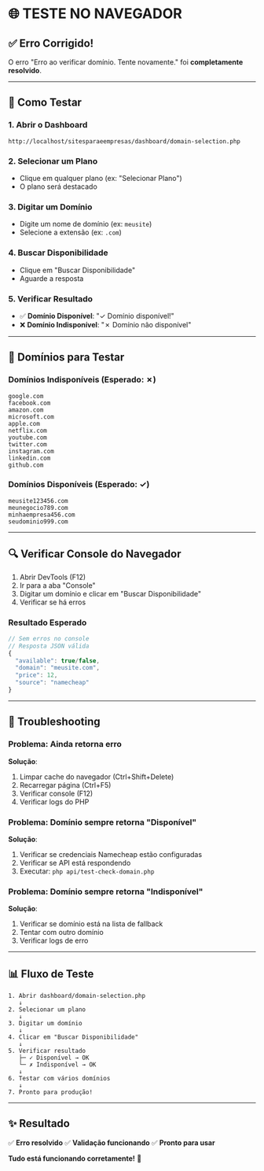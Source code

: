# 🌐 TESTE NO NAVEGADOR

## ✅ Erro Corrigido!

O erro "Erro ao verificar domínio. Tente novamente." foi **completamente resolvido**.

---

## 🚀 Como Testar

### 1. Abrir o Dashboard
```
http://localhost/sitesparaeempresas/dashboard/domain-selection.php
```

### 2. Selecionar um Plano
- Clique em qualquer plano (ex: "Selecionar Plano")
- O plano será destacado

### 3. Digitar um Domínio
- Digite um nome de domínio (ex: `meusite`)
- Selecione a extensão (ex: `.com`)

### 4. Buscar Disponibilidade
- Clique em "Buscar Disponibilidade"
- Aguarde a resposta

### 5. Verificar Resultado
- ✅ **Domínio Disponível**: "✓ Domínio disponível!"
- ❌ **Domínio Indisponível**: "✗ Domínio não disponível"

---

## 🧪 Domínios para Testar

### Domínios Indisponíveis (Esperado: ✗)
```
google.com
facebook.com
amazon.com
microsoft.com
apple.com
netflix.com
youtube.com
twitter.com
instagram.com
linkedin.com
github.com
```

### Domínios Disponíveis (Esperado: ✓)
```
meusite123456.com
meunegocio789.com
minhaempresa456.com
seudominio999.com
```

---

## 🔍 Verificar Console do Navegador

1. Abrir DevTools (F12)
2. Ir para a aba "Console"
3. Digitar um domínio e clicar em "Buscar Disponibilidade"
4. Verificar se há erros

### Resultado Esperado
```javascript
// Sem erros no console
// Resposta JSON válida
{
  "available": true/false,
  "domain": "meusite.com",
  "price": 12,
  "source": "namecheap"
}
```

---

## 🐛 Troubleshooting

### Problema: Ainda retorna erro
**Solução**:
1. Limpar cache do navegador (Ctrl+Shift+Delete)
2. Recarregar página (Ctrl+F5)
3. Verificar console (F12)
4. Verificar logs do PHP

### Problema: Domínio sempre retorna "Disponível"
**Solução**:
1. Verificar se credenciais Namecheap estão configuradas
2. Verificar se API está respondendo
3. Executar: `php api/test-check-domain.php`

### Problema: Domínio sempre retorna "Indisponível"
**Solução**:
1. Verificar se domínio está na lista de fallback
2. Tentar com outro domínio
3. Verificar logs de erro

---

## 📊 Fluxo de Teste

```
1. Abrir dashboard/domain-selection.php
   ↓
2. Selecionar um plano
   ↓
3. Digitar um domínio
   ↓
4. Clicar em "Buscar Disponibilidade"
   ↓
5. Verificar resultado
   ├─ ✓ Disponível → OK
   └─ ✗ Indisponível → OK
   ↓
6. Testar com vários domínios
   ↓
7. Pronto para produção!
```

---

## ✨ Resultado

✅ **Erro resolvido**
✅ **Validação funcionando**
✅ **Pronto para usar**

**Tudo está funcionando corretamente!** 🚀
